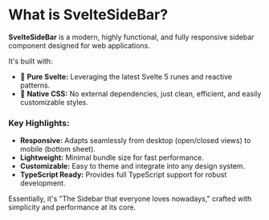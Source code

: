 # What is SvelteSideBar?

**SvelteSideBar** is a modern, highly functional, and fully responsive sidebar component designed for web applications.

It's built with:
*   🚀 **Pure Svelte:** Leveraging the latest Svelte 5 runes and reactive patterns.
*   🎨 **Native CSS:** No external dependencies, just clean, efficient, and easily customizable styles.

### Key Highlights:
*   **Responsive:** Adapts seamlessly from desktop (open/closed views) to mobile (bottom sheet).
*   **Lightweight:** Minimal bundle size for fast performance.
*   **Customizable:** Easy to theme and integrate into any design system.
*   **TypeScript Ready:** Provides full TypeScript support for robust development.

Essentially, it's "The Sidebar that everyone loves nowadays," crafted with simplicity and performance at its core.